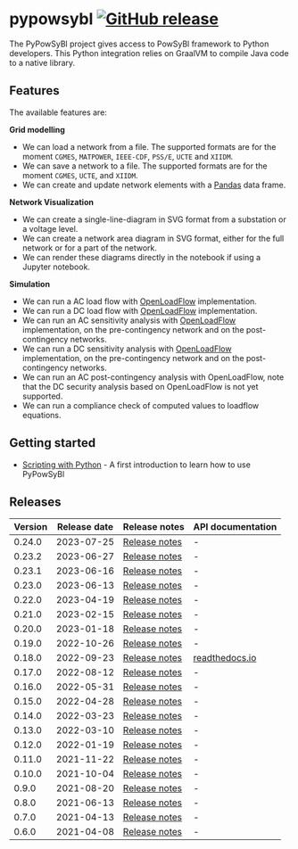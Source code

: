 # pypowsybl [![GitHub release](https://img.shields.io/github/release/powsybl/pypowsybl.svg?sort=semver)](https://github.com/powsybl/pypowsybl/releases/)
The PyPowSyBl project gives access to PowSyBl framework to Python developers. This Python integration relies on GraalVM to compile Java code to a native library.

## Features

The available features are:  

**Grid modelling**      
- We can load a network from a file. The supported formats are for the moment `CGMES`, `MATPOWER`, `IEEE-CDF`, `PSS/E`, `UCTE` and `XIIDM`.
- We can save a network to a file. The supported formats are for the moment `CGMES`, `UCTE`, and `XIIDM`.
- We can create and update network elements with a [Pandas](https://pandas.pydata.org/) data frame.  

**Network Visualization**
- We can create a single-line-diagram in SVG format from a substation or a voltage level.
- We can create a network area diagram in SVG format, either for the full network or for a part of the network.
- We can render these diagrams directly in the notebook if using a Jupyter notebook. 

**Simulation**      
- We can run a AC load flow with [OpenLoadFlow](../../simulation/powerflow/openlf.md) implementation.
- We can run a DC load flow with [OpenLoadFlow](../../simulation/powerflow/openlf.md) implementation. 
- We can run an AC sensitivity analysis with [OpenLoadFlow](../../simulation/sensitivity/openlf.md#ac-sensitivity-analysis) implementation, on the pre-contingency network and on the post-contingency networks.
- We can run a DC sensitivity analysis with [OpenLoadFlow](../../simulation/sensitivity/openlf.md#dc-sensitivity-analysis) implementation, on the pre-contingency network and on the post-contingency networks.
- We can run an AC post-contingency analysis with OpenLoadFlow, note that the DC security analysis based on OpenLoadFlow is not yet supported.
- We can run a compliance check of computed values to loadflow equations. 

## Getting started

- [Scripting with Python](../../developer/scripting/python.md) - A first introduction to learn how to use PyPowSyBl

## Releases

| Version | Release date | Release notes                                                              | API documentation                                             |
|---------|--------------|----------------------------------------------------------------------------|---------------------------------------------------------------|
| 0.24.0  | 2023-07-25   | [Release notes](https://github.com/powsybl/pypowsybl/releases/tag/v0.24.0) | -                                                             |
| 0.23.2  | 2023-06-27   | [Release notes](https://github.com/powsybl/pypowsybl/releases/tag/v0.23.2) | -                                                             |
| 0.23.1  | 2023-06-16   | [Release notes](https://github.com/powsybl/pypowsybl/releases/tag/v0.23.1) | -                                                             |
| 0.23.0  | 2023-06-13   | [Release notes](https://github.com/powsybl/pypowsybl/releases/tag/v0.23.0) | -                                                             |
| 0.22.0  | 2023-04-19   | [Release notes](https://github.com/powsybl/pypowsybl/releases/tag/v0.22.0) | -                                                             |
| 0.21.0  | 2023-02-15   | [Release notes](https://github.com/powsybl/pypowsybl/releases/tag/v0.21.0) | -                                                             |
| 0.20.0  | 2023-01-18   | [Release notes](https://github.com/powsybl/pypowsybl/releases/tag/v0.20.0) | -                                                             |
| 0.19.0  | 2022-10-26   | [Release notes](https://github.com/powsybl/pypowsybl/releases/tag/v0.19.0) | -                                                             |
| 0.18.0  | 2022-09-23   | [Release notes](https://github.com/powsybl/pypowsybl/releases/tag/v0.18.0) | [readthedocs.io](https://pypowsybl.readthedocs.io/en/stable/) |
| 0.17.0  | 2022-08-12   | [Release notes](https://github.com/powsybl/pypowsybl/releases/tag/v0.17.0) | -                                                             |
| 0.16.0  | 2022-05-31   | [Release notes](https://github.com/powsybl/pypowsybl/releases/tag/v0.16.0) | -                                                             |
| 0.15.0  | 2022-04-28   | [Release notes](https://github.com/powsybl/pypowsybl/releases/tag/v0.15.0) | -                                                             |
| 0.14.0  | 2022-03-23   | [Release notes](https://github.com/powsybl/pypowsybl/releases/tag/v0.14.0) | -                                                             |
| 0.13.0  | 2022-03-10   | [Release notes](https://github.com/powsybl/pypowsybl/releases/tag/v0.13.0) | -                                                             |
| 0.12.0  | 2022-01-19   | [Release notes](https://github.com/powsybl/pypowsybl/releases/tag/v0.12.0) | -                                                             |
| 0.11.0  | 2021-11-22   | [Release notes](https://github.com/powsybl/pypowsybl/releases/tag/v0.11.0) | -                                                             |
| 0.10.0  | 2021-10-04   | [Release notes](https://github.com/powsybl/pypowsybl/releases/tag/v0.10.0) | -                                                             |
| 0.9.0   | 2021-08-20   | [Release notes](https://github.com/powsybl/pypowsybl/releases/tag/v0.9.0)  | -                                                             |
| 0.8.0   | 2021-06-13   | [Release notes](https://github.com/powsybl/pypowsybl/releases/tag/v0.8.0)  | -                                                             |
| 0.7.0   | 2021-04-13   | [Release notes](https://github.com/powsybl/pypowsybl/releases/tag/v0.7.0)  | -                                                             |
| 0.6.0   | 2021-04-08   | [Release notes](https://github.com/powsybl/pypowsybl/releases/tag/v0.6.0)  | -                                                             |
